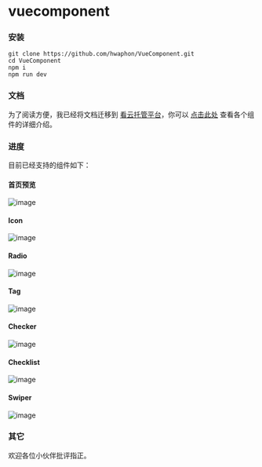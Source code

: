 # vuecomponent

### 安装

	git clone https://github.com/hwaphon/VueComponent.git
	cd VueComponent
	npm i
	npm run dev


### 文档

为了阅读方便，我已经将文档迁移到 [看云托管平台](https://www.kancloud.cn)，你可以 [点击此处](https://www.kancloud.cn/hwaphon/h-vuecomponent/404358) 查看各个组件的详细介绍。

### 进度

目前已经支持的组件如下：

#### 首页预览

![image](http://ojihaa8pb.bkt.clouddn.com/h-index-default.jpg)

#### Icon

![image](http://ojihaa8pb.bkt.clouddn.com/h-icon-basic.png)

#### Radio

![image](http://ojihaa8pb.bkt.clouddn.com/h-radio-basic.jpg)

#### Tag

![image](http://ojihaa8pb.bkt.clouddn.com/h-tag-default.jpg)

#### Checker

![image](http://ojihaa8pb.bkt.clouddn.com/h-checker-basic.jpg)

#### Checklist

![image](http://ownp5gqo8.bkt.clouddn.com/h-checklist-basic.jpg)

#### Swiper

![image](http://ojihaa8pb.bkt.clouddn.com/h-swiper.jpg)

### 其它

欢迎各位小伙伴批评指正。
